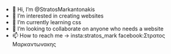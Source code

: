- 👋 Hi, I’m @StratosMarkantonakis
- 👀 I’m interested in creating websites
- 🌱 I’m currently learning css
- 💞️ I’m looking to collaborate on anyone who needs a website
- 📫 How to reach me -> insta:stratos_mark facebook:Στρατος Μαρκαντωνακης

<!---
StratosMarkantonakis/StratosMarkantonakis is a ✨ special ✨ repository because its `README.md` (this file) appears on your GitHub profile.
You can click the Preview link to take a look at your changes.
--->
